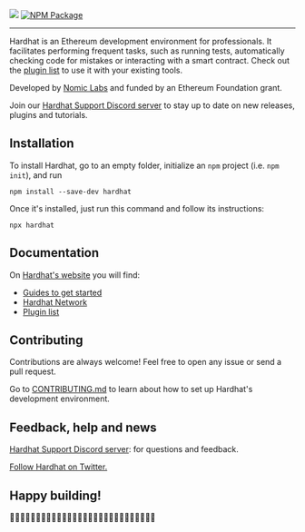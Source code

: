 ![](https://user-images.githubusercontent.com/176499/96893278-ebc67580-1460-11eb-9530-d5df3a3d65d0.png) [![NPM Package](https://img.shields.io/npm/v/hardhat.svg?style=flat-square)](https://www.npmjs.org/package/hardhat)

---

Hardhat is an Ethereum development environment for professionals. It facilitates performing frequent tasks, such as running tests, automatically checking code for mistakes or interacting with a smart contract. Check out the [plugin list](https://hardhat.org/plugins/) to use it with your existing tools.

Developed by [Nomic Labs](https://nomiclabs.io/) and funded by an Ethereum Foundation grant.

Join our [Hardhat Support Discord server](https://hardhat.org/discord) to stay up to date on new releases, plugins and tutorials.

## Installation

To install Hardhat, go to an empty folder, initialize an `npm` project (i.e. `npm init`), and run

```
npm install --save-dev hardhat
```

Once it's installed, just run this command and follow its instructions:

```
npx hardhat
```

## Documentation

On [Hardhat's website](https://hardhat.org) you will find:

- [Guides to get started](https://hardhat.org/getting-started/)
- [Hardhat Network](https://hardhat.org/hardhat-network/)
- [Plugin list](https://hardhat.org/plugins/)

## Contributing

Contributions are always welcome! Feel free to open any issue or send a pull request.

Go to [CONTRIBUTING.md](./CONTRIBUTING.md) to learn about how to set up Hardhat's development environment.

## Feedback, help and news

[Hardhat Support Discord server](https://hardhat.org/discord): for questions and feedback.

[Follow Hardhat on Twitter.](https://twitter.com/HardhatHQ)

## Happy building!

👷‍♀️👷‍♂️👷‍♀️👷‍♂️👷‍♀️👷‍♂️👷‍♀️👷‍♂️👷‍♀️👷‍♂️👷‍♀️👷‍♂️👷‍♀️👷‍♂️
